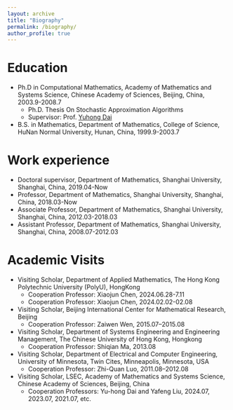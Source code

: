 ```yaml
---
layout: archive
title: "Biography"
permalink: /biography/
author_profile: true
---
```


# Education
* Ph.D in Computational Mathematics, Academy of Mathematics and Systems Science, Chinese Academy of Sciences, Beijing, China, 2003.9-2008.7
  * Ph.D. Thesis On Stochastic Approximation Algorithms
  * Supervisor: Prof. [Yuhong Dai](https://lsec.cc.ac.cn/~dyh/)
* B.S. in Mathematics, Department of Mathematics, College of Science, HuNan Normal University, Hunan, China, 1999.9-2003.7

# Work experience
* Doctoral supervisor, Department of Mathematics, Shanghai University, Shanghai, China, 2019.04-Now
* Professor, Department of Mathematics, Shanghai University, Shanghai, China, 2018.03-Now
* Associate Professor, Department of Mathematics, Shanghai University, Shanghai, China, 2012.03-2018.03
* Assistant Professor, Department of Mathematics, Shanghai University, Shanghai, China, 2008.07-2012.03 

# Academic Visits
* Visiting Scholar, Department of Applied Mathematics, The Hong Kong Polytechnic University (PolyU), HongKong
  * Cooperation Professor: Xiaojun Chen, 2024.06.28-7.11
  * Cooperation Professor: Xiaojun Chen,  2024.02.02-02.08
* Visiting Scholar, Beijing International Center for Mathematical Research, Beijing
  * Cooperation Professor: Zaiwen Wen, 2015.07–2015.08
* Visiting Scholar, Department of Systems Engineering and Engineering Management, The Chinese University of Hong Kong, Hongkong
  * Cooperation Professor: Shiqian Ma, 2013.08 
* Visiting Scholar, Department of Electrical and Computer Engineering, University of Minnesota, Twin Cites, Minneapolis, Minnesota, USA
  * Cooperation Professor: Zhi-Quan Luo, 2011.08–2012.08
* Visiting Scholar, LSEC, Academy of Mathematics and Systems Science, Chinese Academy of Sciences, Beijing, China
  * Cooperation Professors: Yu-hong Dai and Yafeng Liu, 2024.07, 2023.07, 2021.07, etc.

 
